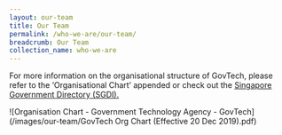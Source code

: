 ```yaml
---
layout: our-team
title: Our Team
permalink: /who-we-are/our-team/
breadcrumb: Our Team
collection_name: who-we-are
---
```


For more information on the organisational structure of GovTech, please refer to the ‘Organisational Chart’ appended or check out the [Singapore Government Directory (SGDI).](https://www.gov.sg/sgdi/ministries/pmo/statutory-boards/govtech)

![Organisation Chart - Government Technology Agency - GovTech](/images/our-team/GovTech Org Chart (Effective 20 Dec 2019).pdf)

